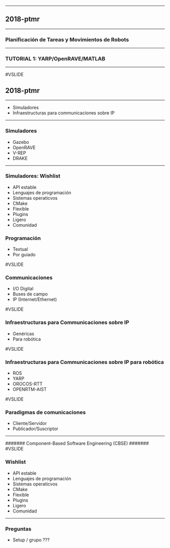 
----
## 2018-ptmr
----
### Planificación de Tareas y Movimientos de Robots
----
### TUTORIAL 1: YARP/OpenRAVE/MATLAB
----
#VSLIDE
## 2018-ptmr
----
- Simuladores
- Infraestructuras para communicaciones sobre IP
---
### Simuladores

- Gazebo
- OpenRAVE
- V-REP
- DRAKE

---
### Simuladores: Wishlist

- API estable
- Lenguajes de programación
- Sistemas operaticvos
- CMake
- Flexible
- Plugins
- Ligero
- Comunidad
### Programación

- Textual
- Por guiado

#VSLIDE
### Communicaciones

- I/O Digital
- Buses de campo
- IP (Internet/Ethernet)

#VSLIDE
### Infraestructuras para Communicaciones sobre IP

- Genéricas
- Para robótica

#VSLIDE
### Infraestructuras para Communicaciones sobre IP para robótica

- ROS
- YARP
- OROCOS-RTT
- OPENRTM-AIST

#VSLIDE
### Paradigmas de comunicaciones

- Cliente/Servidor
- Publicador/Suscriptor
----
####### Component-Based Software Engineering (CBSE) #######
#VSLIDE
### Wishlist

- API estable
- Lenguajes de programación
- Sistemas operaticvos
- CMake
- Flexible
- Plugins
- Ligero
- Comunidad
---
### Preguntas

- Setup / grupo ???
